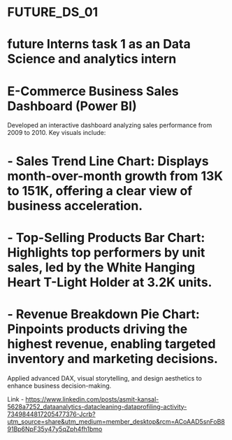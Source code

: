 # FUTURE_DS_01
# future Interns task 1 as an Data Science and analytics intern
# E-Commerce Business Sales Dashboard (Power BI)
Developed an interactive dashboard analyzing sales performance from 2009 to 2010. Key visuals include:
# - Sales Trend Line Chart: Displays month-over-month growth from 13K to 151K, offering a clear view of business acceleration.
# - Top-Selling Products Bar Chart: Highlights top performers by unit sales, led by the White Hanging Heart T-Light Holder at 3.2K units.
# - Revenue Breakdown Pie Chart: Pinpoints products driving the highest revenue, enabling targeted inventory and marketing decisions.
Applied advanced DAX, visual storytelling, and design aesthetics to enhance business decision-making.

Link - https://www.linkedin.com/posts/asmit-kansal-5628a7252_dataanalytics-datacleaning-dataprofiling-activity-7349844817205477376-Jcrb?utm_source=share&utm_medium=member_desktop&rcm=ACoAAD5snFoB891Bp6NpF35y47y5qZph4fh1bmo
